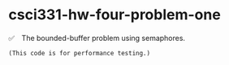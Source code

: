 # csci331-hw-four-problem-one
✅　The bounded-buffer problem using semaphores.

   `(This code is for performance testing.)`
